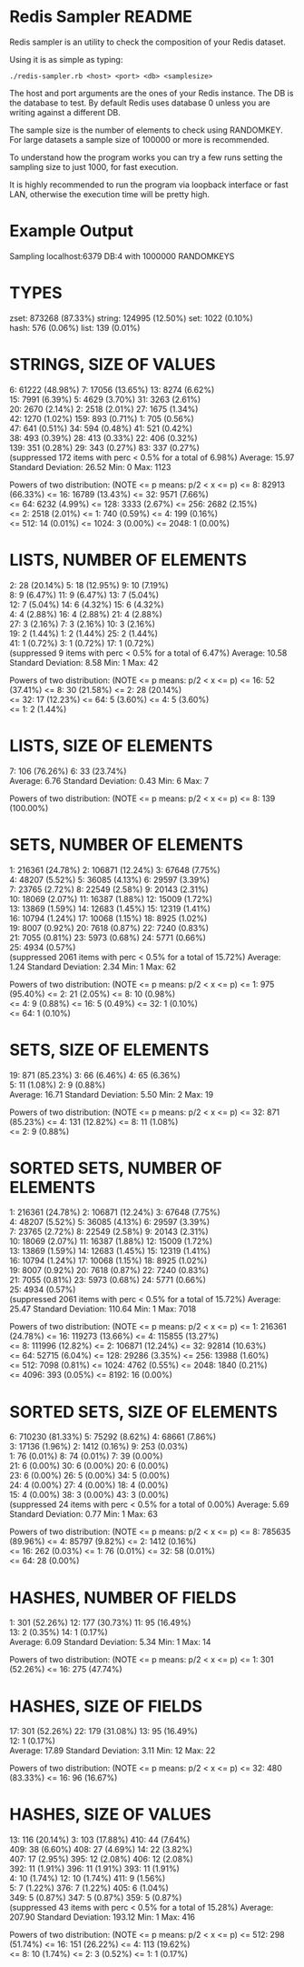 Redis Sampler README
====================

Redis sampler is an utility to check the composition of your Redis dataset.

Using it is as simple as typing:

    ./redis-sampler.rb <host> <port> <db> <samplesize>

The host and port arguments are the ones of your Redis instance.
The DB is the database to test. By default Redis uses database 0 unless you
are writing against a different DB.

The sample size is the number of elements to check using RANDOMKEY.
For large datasets a sample size of 100000 or more is recommended.

To understand how the program works you can try a few runs setting the
sampling size to just 1000, for fast execution.

It is highly recommended to run the program via loopback interface or fast
LAN, otherwise the execution time will be pretty high.

Example Output
==============

Sampling localhost:6379 DB:4 with 1000000 RANDOMKEYS

TYPES
=====
 zset: 873268 (87.33%)    string: 124995 (12.50%)  set: 1022 (0.10%)       
 hash: 576 (0.06%)        list: 139 (0.01%)       

STRINGS, SIZE OF VALUES
=======================
 6: 61222 (48.98%)        7: 17056 (13.65%)        13: 8274 (6.62%)        
 15: 7991 (6.39%)         5: 4629 (3.70%)          31: 3263 (2.61%)        
 20: 2670 (2.14%)         2: 2518 (2.01%)          27: 1675 (1.34%)        
 42: 1270 (1.02%)         159: 893 (0.71%)         1: 705 (0.56%)          
 47: 641 (0.51%)          34: 594 (0.48%)          41: 521 (0.42%)         
 38: 493 (0.39%)          28: 413 (0.33%)          22: 406 (0.32%)         
 139: 351 (0.28%)         29: 343 (0.27%)          83: 337 (0.27%)         
(suppressed 172 items with perc < 0.5% for a total of 6.98%)
 Average: 15.97 Standard Deviation: 26.52
 Min: 0 Max: 1123

Powers of two distribution: (NOTE <= p means: p/2 < x <= p)
 <= 8: 82913 (66.33%)     <= 16: 16789 (13.43%)    <= 32: 9571 (7.66%)     
 <= 64: 6232 (4.99%)      <= 128: 3333 (2.67%)     <= 256: 2682 (2.15%)    
 <= 2: 2518 (2.01%)       <= 1: 740 (0.59%)        <= 4: 199 (0.16%)       
 <= 512: 14 (0.01%)       <= 1024: 3 (0.00%)       <= 2048: 1 (0.00%)      

LISTS, NUMBER OF ELEMENTS
=========================
 2: 28 (20.14%)           5: 18 (12.95%)           9: 10 (7.19%)           
 8: 9 (6.47%)             11: 9 (6.47%)            13: 7 (5.04%)           
 12: 7 (5.04%)            14: 6 (4.32%)            15: 6 (4.32%)           
 4: 4 (2.88%)             16: 4 (2.88%)            21: 4 (2.88%)           
 27: 3 (2.16%)            7: 3 (2.16%)             10: 3 (2.16%)           
 19: 2 (1.44%)            1: 2 (1.44%)             25: 2 (1.44%)           
 41: 1 (0.72%)            3: 1 (0.72%)             17: 1 (0.72%)           
(suppressed 9 items with perc < 0.5% for a total of 6.47%)
 Average: 10.58 Standard Deviation: 8.58
 Min: 1 Max: 42

Powers of two distribution: (NOTE <= p means: p/2 < x <= p)
 <= 16: 52 (37.41%)       <= 8: 30 (21.58%)        <= 2: 28 (20.14%)       
 <= 32: 17 (12.23%)       <= 64: 5 (3.60%)         <= 4: 5 (3.60%)         
 <= 1: 2 (1.44%)         

LISTS, SIZE OF ELEMENTS
=======================
 7: 106 (76.26%)          6: 33 (23.74%)          
 Average: 6.76 Standard Deviation: 0.43
 Min: 6 Max: 7

Powers of two distribution: (NOTE <= p means: p/2 < x <= p)
 <= 8: 139 (100.00%)     

SETS, NUMBER OF ELEMENTS
========================
 1: 216361 (24.78%)       2: 106871 (12.24%)       3: 67648 (7.75%)        
 4: 48207 (5.52%)         5: 36085 (4.13%)         6: 29597 (3.39%)        
 7: 23765 (2.72%)         8: 22549 (2.58%)         9: 20143 (2.31%)        
 10: 18069 (2.07%)        11: 16387 (1.88%)        12: 15009 (1.72%)       
 13: 13869 (1.59%)        14: 12683 (1.45%)        15: 12319 (1.41%)       
 16: 10794 (1.24%)        17: 10068 (1.15%)        18: 8925 (1.02%)        
 19: 8007 (0.92%)         20: 7618 (0.87%)         22: 7240 (0.83%)        
 21: 7055 (0.81%)         23: 5973 (0.68%)         24: 5771 (0.66%)        
 25: 4934 (0.57%)        
(suppressed 2061 items with perc < 0.5% for a total of 15.72%)
 Average: 1.24 Standard Deviation: 2.34
 Min: 1 Max: 62

Powers of two distribution: (NOTE <= p means: p/2 < x <= p)
 <= 1: 975 (95.40%)       <= 2: 21 (2.05%)         <= 8: 10 (0.98%)        
 <= 4: 9 (0.88%)          <= 16: 5 (0.49%)         <= 32: 1 (0.10%)        
 <= 64: 1 (0.10%)        

SETS, SIZE OF ELEMENTS
======================
 19: 871 (85.23%)         3: 66 (6.46%)            4: 65 (6.36%)           
 5: 11 (1.08%)            2: 9 (0.88%)            
 Average: 16.71 Standard Deviation: 5.50
 Min: 2 Max: 19

Powers of two distribution: (NOTE <= p means: p/2 < x <= p)
 <= 32: 871 (85.23%)      <= 4: 131 (12.82%)       <= 8: 11 (1.08%)        
 <= 2: 9 (0.88%)         

SORTED SETS, NUMBER OF ELEMENTS
===============================
 1: 216361 (24.78%)       2: 106871 (12.24%)       3: 67648 (7.75%)        
 4: 48207 (5.52%)         5: 36085 (4.13%)         6: 29597 (3.39%)        
 7: 23765 (2.72%)         8: 22549 (2.58%)         9: 20143 (2.31%)        
 10: 18069 (2.07%)        11: 16387 (1.88%)        12: 15009 (1.72%)       
 13: 13869 (1.59%)        14: 12683 (1.45%)        15: 12319 (1.41%)       
 16: 10794 (1.24%)        17: 10068 (1.15%)        18: 8925 (1.02%)        
 19: 8007 (0.92%)         20: 7618 (0.87%)         22: 7240 (0.83%)        
 21: 7055 (0.81%)         23: 5973 (0.68%)         24: 5771 (0.66%)        
 25: 4934 (0.57%)        
(suppressed 2061 items with perc < 0.5% for a total of 15.72%)
 Average: 25.47 Standard Deviation: 110.64
 Min: 1 Max: 7018

Powers of two distribution: (NOTE <= p means: p/2 < x <= p)
 <= 1: 216361 (24.78%)    <= 16: 119273 (13.66%)   <= 4: 115855 (13.27%)   
 <= 8: 111996 (12.82%)    <= 2: 106871 (12.24%)    <= 32: 92814 (10.63%)   
 <= 64: 52715 (6.04%)     <= 128: 29286 (3.35%)    <= 256: 13988 (1.60%)   
 <= 512: 7098 (0.81%)     <= 1024: 4762 (0.55%)    <= 2048: 1840 (0.21%)   
 <= 4096: 393 (0.05%)     <= 8192: 16 (0.00%)     

SORTED SETS, SIZE OF ELEMENTS
=============================
 6: 710230 (81.33%)       5: 75292 (8.62%)         4: 68661 (7.86%)        
 3: 17136 (1.96%)         2: 1412 (0.16%)          9: 253 (0.03%)          
 1: 76 (0.01%)            8: 74 (0.01%)            7: 39 (0.00%)           
 21: 6 (0.00%)            30: 6 (0.00%)            20: 6 (0.00%)           
 23: 6 (0.00%)            26: 5 (0.00%)            34: 5 (0.00%)           
 24: 4 (0.00%)            27: 4 (0.00%)            18: 4 (0.00%)           
 15: 4 (0.00%)            38: 3 (0.00%)            43: 3 (0.00%)           
(suppressed 24 items with perc < 0.5% for a total of 0.00%)
 Average: 5.69 Standard Deviation: 0.77
 Min: 1 Max: 63

Powers of two distribution: (NOTE <= p means: p/2 < x <= p)
 <= 8: 785635 (89.96%)    <= 4: 85797 (9.82%)      <= 2: 1412 (0.16%)      
 <= 16: 262 (0.03%)       <= 1: 76 (0.01%)         <= 32: 58 (0.01%)       
 <= 64: 28 (0.00%)       

HASHES, NUMBER OF FIELDS
========================
 1: 301 (52.26%)          12: 177 (30.73%)         11: 95 (16.49%)         
 13: 2 (0.35%)            14: 1 (0.17%)           
 Average: 6.09 Standard Deviation: 5.34
 Min: 1 Max: 14

Powers of two distribution: (NOTE <= p means: p/2 < x <= p)
 <= 1: 301 (52.26%)       <= 16: 275 (47.74%)     

HASHES, SIZE OF FIELDS
======================
 17: 301 (52.26%)         22: 179 (31.08%)         13: 95 (16.49%)         
 12: 1 (0.17%)           
 Average: 17.89 Standard Deviation: 3.11
 Min: 12 Max: 22

Powers of two distribution: (NOTE <= p means: p/2 < x <= p)
 <= 32: 480 (83.33%)      <= 16: 96 (16.67%)      

HASHES, SIZE OF VALUES
======================
 13: 116 (20.14%)         3: 103 (17.88%)          410: 44 (7.64%)         
 409: 38 (6.60%)          408: 27 (4.69%)          14: 22 (3.82%)          
 407: 17 (2.95%)          395: 12 (2.08%)          406: 12 (2.08%)         
 392: 11 (1.91%)          396: 11 (1.91%)          393: 11 (1.91%)         
 4: 10 (1.74%)            12: 10 (1.74%)           411: 9 (1.56%)          
 5: 7 (1.22%)             376: 7 (1.22%)           405: 6 (1.04%)          
 349: 5 (0.87%)           347: 5 (0.87%)           359: 5 (0.87%)          
(suppressed 43 items with perc < 0.5% for a total of 15.28%)
 Average: 207.90 Standard Deviation: 193.12
 Min: 1 Max: 416

Powers of two distribution: (NOTE <= p means: p/2 < x <= p)
 <= 512: 298 (51.74%)     <= 16: 151 (26.22%)      <= 4: 113 (19.62%)      
 <= 8: 10 (1.74%)         <= 2: 3 (0.52%)          <= 1: 1 (0.17%)         


